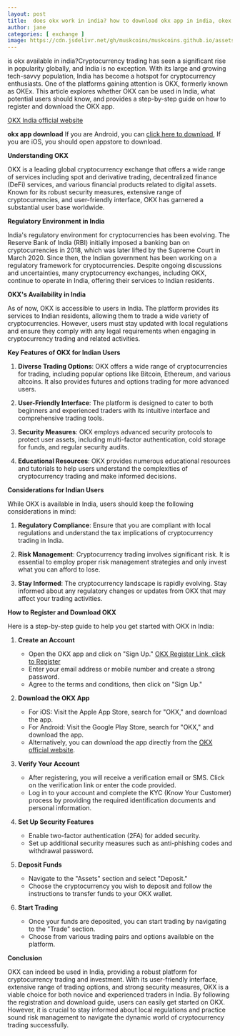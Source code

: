 ```yaml
---
layout: post
title:  does okx work in india? how to download okx app in india, okex india
author: jane
categories: [ exchange ]
image: https://cdn.jsdelivr.net/gh/muskcoins/muskcoins.github.io/assets/images/okx-register.webp
---
```

is okx available in india?Cryptocurrency trading has seen a significant rise in popularity globally, and India is no exception. With its large and growing tech-savvy population, India has become a hotspot for cryptocurrency enthusiasts. One of the platforms gaining attention is OKX, formerly known as OKEx. This article explores whether OKX can be used in India, what potential users should know, and provides a step-by-step guide on how to register and download the OKX app.

[OKX India official website](/302.html?target=https://www.okx.com/join/65103688)

**okx app download**
If you are Android, you can [click here to download](/302.html?target=https://static.pyruas.cn/upgradeapp/okx-android.apk), If you are iOS, you should open appstore to download.

**Understanding OKX**

OKX is a leading global cryptocurrency exchange that offers a wide range of services including spot and derivative trading, decentralized finance (DeFi) services, and various financial products related to digital assets. Known for its robust security measures, extensive range of cryptocurrencies, and user-friendly interface, OKX has garnered a substantial user base worldwide.

**Regulatory Environment in India**

India's regulatory environment for cryptocurrencies has been evolving. The Reserve Bank of India (RBI) initially imposed a banking ban on cryptocurrencies in 2018, which was later lifted by the Supreme Court in March 2020. Since then, the Indian government has been working on a regulatory framework for cryptocurrencies. Despite ongoing discussions and uncertainties, many cryptocurrency exchanges, including OKX, continue to operate in India, offering their services to Indian residents.

**OKX's Availability in India**

As of now, OKX is accessible to users in India. The platform provides its services to Indian residents, allowing them to trade a wide variety of cryptocurrencies. However, users must stay updated with local regulations and ensure they comply with any legal requirements when engaging in cryptocurrency trading and related activities.

**Key Features of OKX for Indian Users**

1. **Diverse Trading Options**: OKX offers a wide range of cryptocurrencies for trading, including popular options like Bitcoin, Ethereum, and various altcoins. It also provides futures and options trading for more advanced users.
   
2. **User-Friendly Interface**: The platform is designed to cater to both beginners and experienced traders with its intuitive interface and comprehensive trading tools.
   
3. **Security Measures**: OKX employs advanced security protocols to protect user assets, including multi-factor authentication, cold storage for funds, and regular security audits.
   
4. **Educational Resources**: OKX provides numerous educational resources and tutorials to help users understand the complexities of cryptocurrency trading and make informed decisions.

**Considerations for Indian Users**

While OKX is available in India, users should keep the following considerations in mind:

1. **Regulatory Compliance**: Ensure that you are compliant with local regulations and understand the tax implications of cryptocurrency trading in India.
   
2. **Risk Management**: Cryptocurrency trading involves significant risk. It is essential to employ proper risk management strategies and only invest what you can afford to lose.
   
3. **Stay Informed**: The cryptocurrency landscape is rapidly evolving. Stay informed about any regulatory changes or updates from OKX that may affect your trading activities.

**How to Register and Download OKX**

Here is a step-by-step guide to help you get started with OKX in India:

1. **Create an Account**
   - Open the OKX app and click on "Sign Up." [OKX Register Link, click to Register](/302.html?target=https://www.okx.com/join/65103688)
   - Enter your email address or mobile number and create a strong password.
   - Agree to the terms and conditions, then click on "Sign Up."

2. **Download the OKX App**
   - For iOS: Visit the Apple App Store, search for "OKX," and download the app.
   - For Android: Visit the Google Play Store, search for "OKX," and download the app.
   - Alternatively, you can download the app directly from the [OKX official website](/302.html?target=https://www.okx.com/join/65103688).

3. **Verify Your Account**
   - After registering, you will receive a verification email or SMS. Click on the verification link or enter the code provided.
   - Log in to your account and complete the KYC (Know Your Customer) process by providing the required identification documents and personal information.

4. **Set Up Security Features**
   - Enable two-factor authentication (2FA) for added security.
   - Set up additional security measures such as anti-phishing codes and withdrawal password.

5. **Deposit Funds**
   - Navigate to the "Assets" section and select "Deposit."
   - Choose the cryptocurrency you wish to deposit and follow the instructions to transfer funds to your OKX wallet.

6. **Start Trading**
   - Once your funds are deposited, you can start trading by navigating to the "Trade" section.
   - Choose from various trading pairs and options available on the platform.

**Conclusion**

OKX can indeed be used in India, providing a robust platform for cryptocurrency trading and investment. With its user-friendly interface, extensive range of trading options, and strong security measures, OKX is a viable choice for both novice and experienced traders in India. By following the registration and download guide, users can easily get started on OKX. However, it is crucial to stay informed about local regulations and practice sound risk management to navigate the dynamic world of cryptocurrency trading successfully.